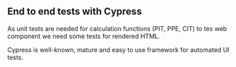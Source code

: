 ## End to end tests with Cypress

As unit tests are needed for calculation functions (PIT, PPE, CIT) to tes web component we need some tests for rendered HTML.

Cypress is well-known, mature and easy to use framework for automated UI tests.
